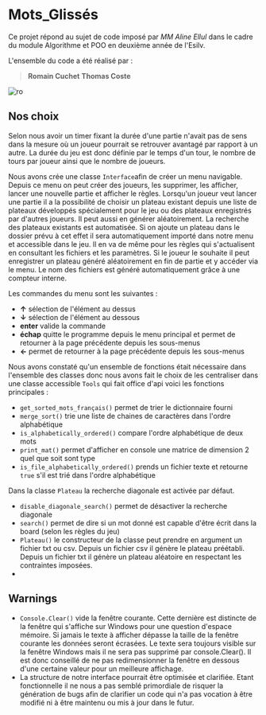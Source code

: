 # Mots_Glissés
Ce projet répond au sujet de code imposé par *MM Aline Ellul* dans le cadre du module Algorithme et POO en deuxième année de l'Esilv.

L'ensemble du code a été réalisé par :

> **Romain Cuchet**
>  **Thomas Coste**

![ro]([https://i.ibb.co/m6dYzLx/Diagramme-vierge.png](https://i.ibb.co/dMhDSHg/Diagramme-vierge-1.png))

## Nos choix

Selon nous avoir un timer fixant la durée d'une partie n'avait pas de sens dans la mesure où un joueur pourrait se retrouver avantagé par rapport à un autre. La durée du jeu est donc définie par le temps d'un tour, le nombre de tours par joueur ainsi que le nombre de joueurs.

Nous avons crée une classe `Interface`afin de créer un menu navigable. Depuis ce menu on peut créer des joueurs, les supprimer, les afficher, lancer une nouvelle partie et afficher le règles.  Lorsqu'un joueur veut lancer une partie  il a la possibilité de choisir un plateau existant depuis une liste de plateaux développés spécialement pour le jeu ou des plateaux enregistrés par d'autres joueurs. Il peut aussi en générer aléatoirement. La recherche des plateaux existants est automatisée. Si on ajoute un plateau dans le dossier prévu à cet effet il sera automatiquement importé dans notre menu et accessible dans le jeu. Il en va de même pour les règles qui s'actualisent en consultant les fichiers et les paramètres. Si le joueur le souhaite il peut enregistrer un plateau généré aléatoirement en fin de partie et y accéder via le menu. Le nom des fichiers est généré automatiquement grâce à une compteur interne.

Les commandes du menu sont les suivantes :
 - **↑** sélection de l'élément au dessus
 - **↓** sélection de l'élément au dessous
 - **enter** valide la commande
 - **échap** quitte le programme depuis le menu principal et permet de retourner à la page précédente depuis les sous-menus
 -  **←** permet de retourner à la page précédente depuis les sous-menus

Nous avons constaté qu'un ensemble de fonctions était nécessaire dans l'ensemble des classes donc nous avons fait le choix de les centraliser dans une classe accessible `Tools` qui fait office d'api voici les fonctions principales :

 - `get_sorted_mots_français()` permet de trier le dictionnaire fourni
 - `merge_sort()` trie une liste de chaines de caractères dans l'ordre alphabétique
 - `is_alphabetically_ordered()` compare l'ordre alphabétique de deux mots
 - `print_mat()` permet d'afficher en console une matrice de dimension 2 quel que soit sont type
 - `is_file_alphabetically_ordered()` prends un fichier texte et retourne `true` s'il est trié dans l'ordre alphabétique

Dans la classe `Plateau` la recherche diagonale est activée par défaut.

 - `disable_diagonale_search()` permet de désactiver la recherche diagonale
 - `search()` permet de dire si un mot donné est capable d'être écrit dans la board (selon les règles du jeu)
 - `Plateau()` le constructeur de la classe peut prendre en argument un fichier txt ou csv. Depuis un fichier csv il génère le plateau préétabli. Depuis un fichier txt il génère un plateau aléatoire en respectant les contraintes imposées.
 - 
## Warnings
 - `Console.Clear()` vide la fenêtre courante. Cette dernière est distincte de la fenêtre qui s'affiche sur Windows pour une question d'espace mémoire. Si jamais le texte à afficher dépasse la taille de la fenêtre courante les données seront écrasées. Le texte sera toujours visible sur la fenêtre Windows mais il ne sera pas supprimé par console.Clear(). Il est donc conseillé de ne pas redimensionner la fenêtre en dessous d'une certaine valeur pour un meilleure affichage.
 - La structure de notre interface pourrait être optimisée et clarifiée. Etant fonctionnelle il ne nous a pas semblé primordiale de risquer la génération de bugs afin de clarifier un code qui n'a pas vocation à être modifié ni à être maintenu ou mis à jour dans le futur.

